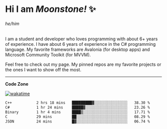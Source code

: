 
<!--
**MoonstoneStudios/MoonstoneStudios** is a ✨ _special_ ✨ repository because its `README.md` (this file) appears on your GitHub profile.

Here are some ideas to get you started:

- 🔭 I’m currently working on ...
- 🌱 I’m currently learning ...
- 👯 I’m looking to collaborate on ...
- 🤔 I’m looking for help with ...
- 💬 Ask me about ...
- 📫 How to reach me: ...
- 😄 Pronouns: ...
- ⚡ Fun fact: ...
-->

# Hi I am _Moonstone!_  ✨
###### he/him

I am a student and developer who loves programming with about 6+ years of experience. 
I have about 6 years of experience in the C# programming language. 
My favorite frameworks are Avalonia (for desktop apps) and Microsoft Community Toolkit (for MVVM).

Feel free to check out my page. My pinned repos are my favorite projects or the ones I want to show off the most. 

---

**Code Zone**


[![wakatime](https://wakatime.com/badge/user/35c755da-7226-42ef-89f9-892c03fbcf7e.svg?style=for-the-badge)](https://wakatime.com/@35c755da-7226-42ef-89f9-892c03fbcf7e)
<!--START_SECTION:waka-->

```txt
C++           2 hrs 18 mins   █████████▓░░░░░░░░░░░░░░░   38.30 %
C#            1 hr 24 mins    █████▓░░░░░░░░░░░░░░░░░░░   23.26 %
Binary        1 hr 4 mins     ████▒░░░░░░░░░░░░░░░░░░░░   17.71 %
C             29 mins         ██░░░░░░░░░░░░░░░░░░░░░░░   08.29 %
JSON          24 mins         █▓░░░░░░░░░░░░░░░░░░░░░░░   06.74 %
```

<!--END_SECTION:waka-->
